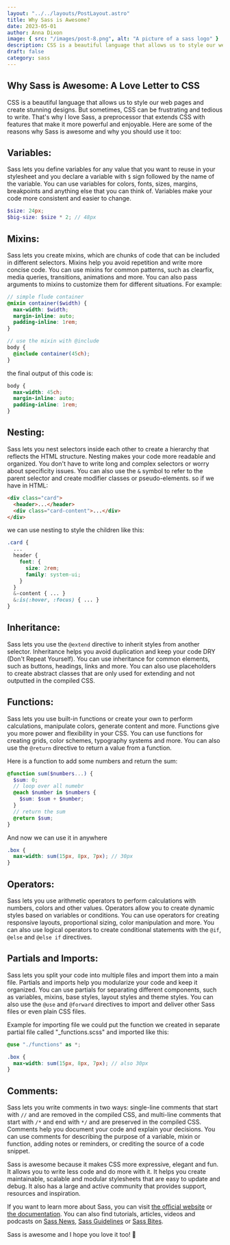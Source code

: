 ```yaml
---
layout: "../../layouts/PostLayout.astro"
title: Why Sass is Awesome?
date: 2023-05-01
author: Anna Dixon
image: { src: "/images/post-8.png", alt: "A picture of a sass logo" }
description: CSS is a beautiful language that allows us to style our web pages and create stunning designs. But sometimes, CSS can be frustrating and tedious to write.
draft: false
category: sass
---
```


## Why Sass is Awesome: A Love Letter to CSS

CSS is a beautiful language that allows us to style our web pages and create stunning designs. But sometimes, CSS can be frustrating and tedious to write. That's why I love Sass, a preprocessor that extends CSS with features that make it more powerful and enjoyable. Here are some of the reasons why Sass is awesome and why you should use it too:

## Variables:

Sass lets you define variables for any value that you want to reuse in your stylesheet and you declare a variable with `$` sign followed by the name of the variable. You can use variables for colors, fonts, sizes, margins, breakpoints and anything else that you can think of. Variables make your code more consistent and easier to change.

```scss
$size: 24px;
$big-size: $size * 2; // 48px
```

## Mixins:

Sass lets you create mixins, which are chunks of code that can be included in different selectors. Mixins help you avoid repetition and write more concise code. You can use mixins for common patterns, such as clearfix, media queries, transitions, animations and more. You can also pass arguments to mixins to customize them for different situations. For example:

```scss
// simple flude container
@mixin container($width) {
  max-width: $width;
  margin-inline: auto;
  padding-inline: 1rem;
}

// use the mixin with @include
body {
  @include container(45ch);
}
```

the final output of this code is:

```css
body {
  max-width: 45ch;
  margin-inline: auto;
  padding-inline: 1rem;
}
```

## Nesting:

Sass lets you nest selectors inside each other to create a hierarchy that reflects the HTML structure. Nesting makes your code more readable and organized. You don't have to write long and complex selectors or worry about specificity issues. You can also use the `&` symbol to refer to the parent selector and create modifier classes or pseudo-elements. so if we have in HTML:

```html
<div class="card">
  <header>...</header>
  <div class="card-content">...</div>
</div>
```

we can use nesting to style the children like this:

```scss
.card {
  ...
  header {
    font: {
      size: 2rem;
      family: system-ui;
    }
  }
  &-content { ... }
  &:is(:hover, :focus) { ... }
}
```

## Inheritance:

Sass lets you use the `@extend` directive to inherit styles from another selector. Inheritance helps you avoid duplication and keep your code DRY (Don't Repeat Yourself). You can use inheritance for common elements, such as buttons, headings, links and more. You can also use placeholders to create abstract classes that are only used for extending and not outputted in the compiled CSS.

## Functions:

Sass lets you use built-in functions or create your own to perform calculations, manipulate colors, generate content and more. Functions give you more power and flexibility in your CSS. You can use functions for creating grids, color schemes, typography systems and more. You can also use the `@return` directive to return a value from a function.

Here is a function to add some numbers and return the sum:

```scss
@function sum($numbers...) {
  $sum: 0;
  // loop over all numebr
  @each $number in $numbers {
    $sum: $sum + $number;
  }
  // return the sum
  @return $sum;
}
```

And now we can use it in anywhere

```scss
.box {
  max-width: sum(15px, 8px, 7px); // 30px
}
```

## Operators:

Sass lets you use arithmetic operators to perform calculations with numbers, colors and other values. Operators allow you to create dynamic styles based on variables or conditions. You can use operators for creating responsive layouts, proportional sizing, color manipulation and more. You can also use logical operators to create conditional statements with the `@if`, `@else` and `@else if` directives.

## Partials and Imports:

Sass lets you split your code into multiple files and import them into a main file. Partials and imports help you modularize your code and keep it organized. You can use partials for separating different components, such as variables, mixins, base styles, layout styles and theme styles. You can also use the `@use` and `@forward` directives to import and deliver other Sass files or even plain CSS files.

Example for importing file we could put the function we created in separate partial file called "\_functions.scss" and imported like this:

```scss
@use "./functions" as *;

.box {
  max-width: sum(15px, 8px, 7px); // also 30px
}
```

## Comments:

Sass lets you write comments in two ways: single-line comments that start with `//` and are removed in the compiled CSS, and multi-line comments that start with `/*` and end with `*/` and are preserved in the compiled CSS. Comments help you document your code and explain your decisions. You can use comments for describing the purpose of a variable, mixin or function, adding notes or reminders, or crediting the source of a code snippet.

Sass is awesome because it makes CSS more expressive, elegant and fun. It allows you to write less code and do more with it. It helps you create maintainable, scalable and modular stylesheets that are easy to update and debug. It also has a large and active community that provides support, resources and inspiration.

If you want to learn more about Sass, you can visit [the official website](https://sass-lang.com/) or [the documentation](https://sass-lang.com/documentation). You can also find tutorials, articles, videos and podcasts on [Sass News](https://sassnews.com/), [Sass Guidelines](https://sass-guidelin.es/) or [Sass Bites](https://www.youtube.com/channel/UCfwABgpgmVhcKXw0djJAiUg).

Sass is awesome and I hope you love it too! 💖
